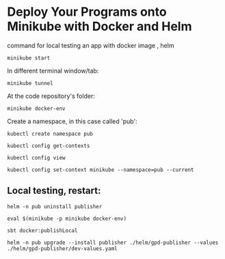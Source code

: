 # Deploy Your Programs onto Minikube with Docker and Helm

command for local testing an app with docker image , helm


```
minikube start
```

In different terminal window/tab:
```
minikube tunnel
```

At the code repository's folder:

```
minikube docker-env
```

Create a namespace, in this case called 'pub':

```
kubectl create namespace pub
```
```
kubectl config get-contexts
```
```
kubectl config view
```
```
kubectl config set-context minikube --namespace=pub --current
```

## Local testing, restart:

```
helm -n pub uninstall publisher
```

```
eval $(minikube -p minikube docker-env)
```

```
sbt docker:publishLocal
```

```
helm -n pub upgrade --install publisher ./helm/gpd-publisher --values ./helm/gpd-publisher/dev-values.yaml
```
